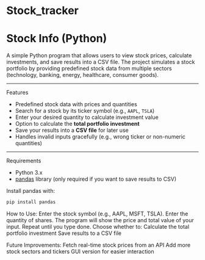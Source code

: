 # Stock_tracker
#  Stock Info (Python)

A simple Python program that allows users to view stock prices, calculate investments, and save results into a CSV file. The project simulates a stock portfolio by providing predefined stock data from multiple sectors (technology, banking, energy, healthcare, consumer goods).

---

 Features
- Predefined stock data with prices and quantities  
- Search for a stock by its ticker symbol (e.g., `AAPL`, `TSLA`)  
- Enter your desired quantity to calculate investment value  
- Option to calculate the **total portfolio investment**  
- Save your results into a **CSV file** for later use  
- Handles invalid inputs gracefully (e.g., wrong ticker or non-numeric quantities)  

---

  Requirements
- Python 3.x  
- [pandas](https://pandas.pydata.org/) library (only required if you want to save results to CSV)

Install pandas with:
```bash
pip install pandas
```

How to Use:
Enter the stock symbol (e.g., AAPL, MSFT, TSLA).
Enter the quantity of shares.
The program will show the price and total value of your input.
Repeat until you type done.
Choose whether to:
Calculate the total portfolio investment
Save results to a CSV file

Future Improvements:
Fetch real-time stock prices from an API
Add more stock sectors and tickers
GUI version for easier interaction

